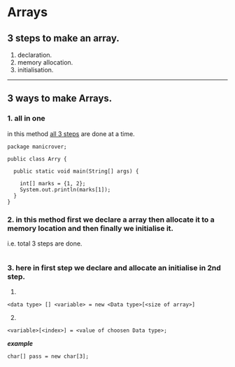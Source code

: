 # Arrays



## 3 steps to make an array.

1. declaration.
2. memory allocation.
3. initialisation.
***

## 3 ways to make Arrays.

### 1. all in one

in this method [all 3 steps](https://github.com/manoharthakur351/just_for_u/blob/main/Java/Basics/Arrays.md#3-steps-to-make-an-array) are done at a time.
```
package manicrover;

public class Arry {

  public static void main(String[] args) {

    int[] marks = {1, 2};
    System.out.println(marks[1]);
  }
}

```

### 2. in this method first we declare a array then allocate it to a memory location and then finally we initialise it.
i.e. total 3 steps are done.

```
```



### 3. here in first step we declare and allocate an initialise in 2nd step.
1. 

```
<data type> [] <variable> = new <Data type>[<size of array>]
```
2. 
```
<variable>[<index>] = <value of choosen Data type>;
```

_**example**_
```
char[] pass = new char[3];
```
